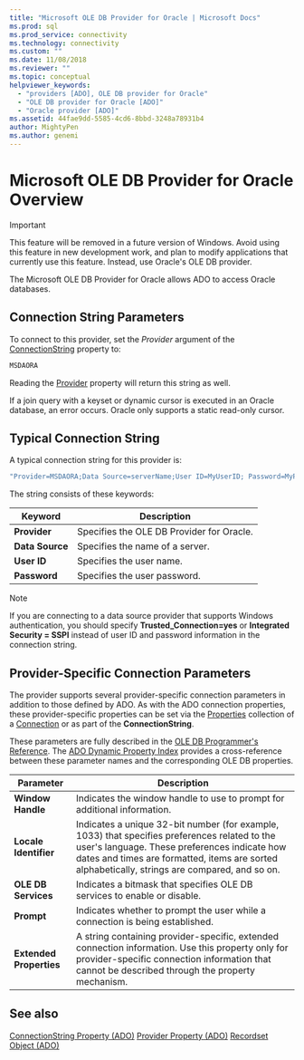 ```yaml
---
title: "Microsoft OLE DB Provider for Oracle | Microsoft Docs"
ms.prod: sql
ms.prod_service: connectivity
ms.technology: connectivity
ms.custom: ""
ms.date: 11/08/2018
ms.reviewer: ""
ms.topic: conceptual
helpviewer_keywords:
  - "providers [ADO], OLE DB provider for Oracle"
  - "OLE DB provider for Oracle [ADO]"
  - "Oracle provider [ADO]"
ms.assetid: 44fae9dd-5585-4cd6-8bbd-3248a78931b4
author: MightyPen
ms.author: genemi
---
```

# Microsoft OLE DB Provider for Oracle Overview
> [!IMPORTANT]
>  This feature will be removed in a future version of Windows. Avoid using this feature in new development work, and plan to modify applications that currently use this feature. Instead, use Oracle's OLE DB provider.

 The Microsoft OLE DB Provider for Oracle allows ADO to access Oracle databases.

## Connection String Parameters
 To connect to this provider, set the *Provider* argument of the [ConnectionString](../../../ado/reference/ado-api/connectionstring-property-ado.md) property to:

```vb
MSDAORA
```

 Reading the [Provider](../../../ado/reference/ado-api/provider-property-ado.md) property will return this string as well.

 If a join query with a keyset or dynamic cursor is executed in an Oracle database, an error occurs. Oracle only supports a static read-only cursor.

## Typical Connection String
 A typical connection string for this provider is:

```vb
"Provider=MSDAORA;Data Source=serverName;User ID=MyUserID; Password=MyPassword;"
```

 The string consists of these keywords:

|Keyword|Description|
|-------------|-----------------|
|**Provider**|Specifies the OLE DB Provider for Oracle.|
|**Data Source**|Specifies the name of a server.|
|**User ID**|Specifies the user name.|
|**Password**|Specifies the user password.|

> [!NOTE]
>  If you are connecting to a data source provider that supports Windows authentication, you should specify **Trusted_Connection=yes** or **Integrated Security = SSPI** instead of user ID and password information in the connection string.

## Provider-Specific Connection Parameters
 The provider supports several provider-specific connection parameters in addition to those defined by ADO. As with the ADO connection properties, these provider-specific properties can be set via the [Properties](../../../ado/reference/ado-api/properties-collection-ado.md) collection of a [Connection](../../../ado/reference/ado-api/connection-object-ado.md) or as part of the **ConnectionString**.

 These parameters are fully described in the [OLE DB Programmer's Reference](https://msdn.microsoft.com/3c5e2dd5-35e5-4a93-ac3a-3818bb43bbf8). The [ADO Dynamic Property Index](../../../ado/reference/ado-api/ado-dynamic-property-index.md) provides a cross-reference between these parameter names and the corresponding OLE DB properties.

|Parameter|Description|
|---------------|-----------------|
|**Window Handle**|Indicates the window handle to use to prompt for additional information.|
|**Locale Identifier**|Indicates a unique 32-bit number (for example, 1033) that specifies preferences related to the user's language. These preferences indicate how dates and times are formatted, items are sorted alphabetically, strings are compared, and so on.|
|**OLE DB Services**|Indicates a bitmask that specifies OLE DB services to enable or disable.|
|**Prompt**|Indicates whether to prompt the user while a connection is being established.|
|**Extended Properties**|A string containing provider-specific, extended connection information. Use this property only for provider-specific connection information that cannot be described through the property mechanism.|

## See also
 [ConnectionString Property (ADO)](../../../ado/reference/ado-api/connectionstring-property-ado.md)
 [Provider Property (ADO)](../../../ado/reference/ado-api/provider-property-ado.md)
 [Recordset Object (ADO)](../../../ado/reference/ado-api/recordset-object-ado.md)
